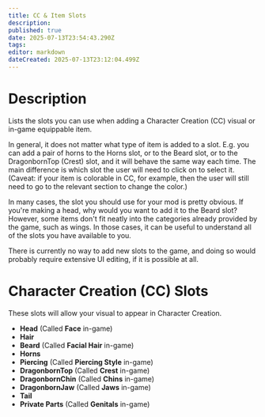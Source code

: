 ```yaml
---
title: CC & Item Slots
description: 
published: true
date: 2025-07-13T23:54:43.290Z
tags: 
editor: markdown
dateCreated: 2025-07-13T23:12:04.499Z
---
```


# Description

Lists the slots you can use when adding a Character Creation (CC) visual or in-game equippable item.

In general, it does not matter what type of item is added to a slot. E.g. you can add a pair of horns to the Horns slot, or to the Beard slot, or to the DragonbornTop (Crest) slot, and it will behave the same way each time. The main difference is which slot the user will need to click on to select it. (Caveat: if your item is colorable in CC, for example, then the user will still need to go to the relevant section to change the color.)

In many cases, the slot you should use for your mod is pretty obvious. If you're making a head, why would you want to add it to the Beard slot? However, some items don't fit neatly into the categories already provided by the game, such as wings. In those cases, it can be useful to understand all of the slots you have available to you.

There is currently no way to add new slots to the game, and doing so would probably require extensive UI editing, if it is possible at all.

# Character Creation (CC) Slots

These slots will allow your visual to appear in Character Creation.

- **Head** (Called **Face** in-game)
- **Hair**
- **Beard** (Called **Facial Hair** in-game)
- **Horns**
- **Piercing** (Called **Piercing Style** in-game)
- **DragonbornTop** (Called **Crest** in-game)
- **DragonbornChin** (Called **Chins** in-game)
- **DragonbornJaw** (Called **Jaws** in-game)
- **Tail**
- **Private Parts** (Called **Genitals** in-game)